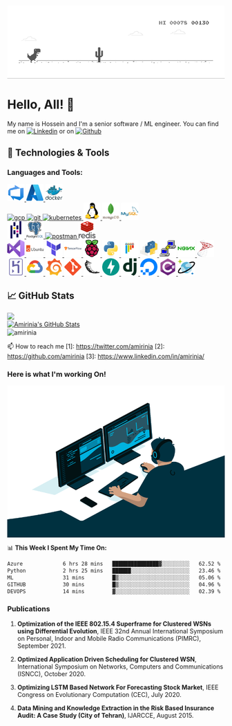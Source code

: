 ![Header](https://github.com/amirinia/amirinia/blob/master/dino.gif "Header")

# Hello, All!  👋

My name is Hossein and I'm a senior software / ML engineer. You can find me on  [![Linkedin](https://img.shields.io/badge/linked-in-369?style=flat-square&logo=linkedin&logoColor=white&color=blue)](https://www.linkedin.com/in/amirinia) or on [![Github](https://img.shields.io/badge/github-amirinia-369?style=flat-square&logo=github&logoColor=white&color=blue)](https://github.com/amirinia)



## 🔧 Technologies & Tools
<h3 align="left">Languages and Tools:</h3>

<a href="https://azure.microsoft.com/en-us/services/devops/" target="_blank" rel="noreferrer"> <img src="https://github.com/devicons/devicon/blob/master/icons/azuredevops/azuredevops-original.svg" alt="azuredevops" width="40" height="40"/> </a>
<a href="https://azure.microsoft.com/en-us/" target="_blank" rel="noreferrer"> <img src="https://github.com/devicons/devicon/blob/master/icons/azure/azure-original.svg" alt="azure" width="40" height="40"/> </a>
<a href="https://www.docker.com/" target="_blank" rel="noreferrer"> <img src="https://raw.githubusercontent.com/devicons/devicon/master/icons/docker/docker-original-wordmark.svg" alt="docker" width="40" height="40"/> </a>  
<a href="https://cloud.google.com" target="_blank" rel="noreferrer"> <img src="https://www.vectorlogo.zone/logos/google_cloud/google_cloud-icon.svg" alt="gcp" width="40" height="40"/> </a> 
<a href="https://git-scm.com/" target="_blank" rel="noreferrer"> <img src="https://www.vectorlogo.zone/logos/git-scm/git-scm-icon.svg" alt="git" width="40" height="40"/> </a> 
<a href="https://kubernetes.io" target="_blank" rel="noreferrer"> <img src="https://www.vectorlogo.zone/logos/kubernetes/kubernetes-icon.svg" alt="kubernetes" width="40" height="40"/> </a> 
<a href="https://www.linux.org/" target="_blank" rel="noreferrer"> <img src="https://raw.githubusercontent.com/devicons/devicon/master/icons/linux/linux-original.svg" alt="linux" width="40" height="40"/> </a>
<a href="https://www.mongodb.com/" target="_blank" rel="noreferrer"> <img src="https://raw.githubusercontent.com/devicons/devicon/master/icons/mongodb/mongodb-original-wordmark.svg" alt="mongodb" width="40" height="40"/> </a> 
<a href="https://www.mysql.com/" target="_blank" rel="noreferrer"> <img src="https://raw.githubusercontent.com/devicons/devicon/master/icons/mysql/mysql-original-wordmark.svg" alt="mysql" width="40" height="40"/> </a>  
<a href="https://pandas.pydata.org/" target="_blank" rel="noreferrer"> <img src="https://raw.githubusercontent.com/devicons/devicon/2ae2a900d2f041da66e950e4d48052658d850630/icons/pandas/pandas-original.svg" alt="pandas" width="40" height="40"/> </a> 
<a href="https://www.postgresql.org" target="_blank" rel="noreferrer"> <img src="https://raw.githubusercontent.com/devicons/devicon/master/icons/postgresql/postgresql-original-wordmark.svg" alt="postgresql" width="40" height="40"/> </a> 
<a href="https://postman.com" target="_blank" rel="noreferrer"> <img src="https://www.vectorlogo.zone/logos/getpostman/getpostman-icon.svg" alt="postman" width="40" height="40"/> </a> 
<a href="https://redis.io" target="_blank" rel="noreferrer"> <img src="https://raw.githubusercontent.com/devicons/devicon/master/icons/redis/redis-original-wordmark.svg" alt="redis" width="40" height="40"/> </a>  
<a href="https://visualstudio.microsoft.com/" target="_blank" rel="noreferrer"> <img src="https://github.com/devicons/devicon/blob/master/icons/visualstudio/visualstudio-original.svg" alt="visualstudio" width="40" height="40"/> </a>
<a href="https://ubuntu.com/" target="_blank" rel="noreferrer"> <img src="https://github.com/devicons/devicon/blob/master/icons/ubuntu/ubuntu-original-wordmark.svg" alt="ubuntu" width="40" height="40"/> </a>
<a href="https://www.terraform.io/" target="_blank" rel="noreferrer"> <img src="https://github.com/devicons/devicon/blob/master/icons/terraform/terraform-original.svg" alt="terraform" width="40" height="40"/> </a>
<a href="https://www.tensorflow.org/" target="_blank" rel="noreferrer"> <img src="https://github.com/devicons/devicon/blob/master/icons/tensorflow/tensorflow-original-wordmark.svg" alt="tensorflow" width="40" height="40"/> </a>
<a href="https://www.raspberrypi.org/" target="_blank" rel="noreferrer"> <img src="https://github.com/devicons/devicon/blob/master/icons/raspberrypi/raspberrypi-original.svg" alt="raspberrypi" width="40" height="40"/> </a>
<a href="https://www.python.org/" target="_blank" rel="noreferrer"> <img src="https://github.com/devicons/devicon/blob/master/icons/python/python-original.svg" alt="python" width="40" height="40"/> </a>
<a href="https://docs.pytest.org/en/latest/" target="_blank" rel="noreferrer"> <img src="https://github.com/devicons/devicon/blob/master/icons/pytest/pytest-original.svg" alt="pytest" width="40" height="40"/> </a>
<a href="https://pypi.org/" target="_blank" rel="noreferrer"> <img src="https://github.com/devicons/devicon/blob/master/icons/pypi/pypi-original.svg" alt="pypi" width="40" height="40"/> </a>
<a href="https://www.putty.org/" target="_blank" rel="noreferrer"> <img src="https://github.com/devicons/devicon/blob/master/icons/putty/putty-original.svg" alt="putty" width="40" height="40"/> </a>
<a href="https://www.nginx.com/" target="_blank" rel="noreferrer"> <img src="https://github.com/devicons/devicon/blob/master/icons/nginx/nginx-original.svg" alt="nginx" width="40" height="40"/> </a>
<a href="https://www.microsoft.com/en-us/sql-server/" target="_blank" rel="noreferrer"> <img src="https://github.com/devicons/devicon/blob/master/icons/microsoftsqlserver/microsoftsqlserver-original.svg" alt="microsoftsqlserver" width="40" height="40"/> </a>
<a href="https://www.heroku.com/" target="_blank" rel="noreferrer"> <img src="https://github.com/devicons/devicon/blob/master/icons/heroku/heroku-original.svg" alt="heroku" width="40" height="40"/> </a>
<a href="https://cloud.google.com/" target="_blank" rel="noreferrer"> <img src="https://github.com/devicons/devicon/blob/master/icons/googlecloud/googlecloud-original.svg" alt="googlecloud" width="40" height="40"/> </a>
<a href="https://grafana.com/" target="_blank" rel="noreferrer"> <img src="https://github.com/devicons/devicon/blob/master/icons/grafana/grafana-original.svg" alt="grafana" width="40" height="40"/> </a>
<a href="https://git-scm.com/" target="_blank" rel="noreferrer"> <img src="https://github.com/devicons/devicon/blob/master/icons/git/git-original.svg" alt="git" width="40" height="40"/> </a>
<a href="https://flask.palletsprojects.com/" target="_blank" rel="noreferrer"> <img src="https://github.com/devicons/devicon/blob/master/icons/flask/flask-original.svg" alt="flask" width="40" height="40"/> </a>
<a href="https://fastapi.tiangolo.com/" target="_blank" rel="noreferrer"> <img src="https://github.com/devicons/devicon/blob/master/icons/fastapi/fastapi-original.svg" alt="fastapi" width="40" height="40"/> </a>
<a href="https://www.djangoproject.com/" target="_blank" rel="noreferrer"> <img src="https://github.com/devicons/devicon/blob/master/icons/django/django-plain.svg" alt="django" width="40" height="40"/> </a>
<a href="https://www.digitalocean.com/" target="_blank" rel="noreferrer"> <img src="https://github.com/devicons/devicon/blob/master/icons/digitalocean/digitalocean-original.svg" alt="digitalocean" width="40" height="40"/> </a>
<a href="https://docs.microsoft.com/en-us/dotnet/csharp/" target="_blank" rel="noreferrer"> <img src="https://github.com/devicons/devicon/blob/master/icons/csharp/csharp-original.svg" alt="csharp" width="40" height="40"/> </a>
<a href="https://azure.microsoft.com/en-us/services/cosmos-db/" target="_blank" rel="noreferrer"> <img src="https://github.com/devicons/devicon/blob/master/icons/cosmosdb/cosmosdb-original.svg" alt="cosmosdb" width="40" height="40"/> </a>





## &#x1f4c8; GitHub Stats

<a href="https://github.com/amirinia/amirinia">
  <img align="center" src="https://github-readme-stats.vercel.app/api/top-langs/?username=MartinHeinz&hide=java,html&title_color=ffffff&text_color=c9cacc&icon_color=2bbc8a&bg_color=1d1f21" />
</a>
<br />
<a href="https://github.com/amirinia/amirinia">
  <img align="center" src="https://github-readme-stats.vercel.app/api?username=amirinia&show_icons=true&line_height=27&count_private=true&title_color=ffffff&text_color=c9cacc&icon_color=2bbc8a&bg_color=1d1f21" alt="Amirinia's GitHub Stats" />
</a>
<br />
<a> <img align="center" src="https://github-readme-streak-stats.herokuapp.com/?user=amirinia&" alt="amirinia" /> </a>
   


<!-- links to your social media accounts -->
📫 How to reach me
[1]: https://twitter.com/amirinia
[2]: https://github.com/amirinia
[3]: https://www.linkedin.com/in/amirinia/



### Here is what I'm working On!

  <img align="center" alt="GIF" src="https://github.com/amirinia/amirinia/blob/master/code.gif?raw=true" width="550" height="352" />


📊 **This Week I Spent My Time On:**

<!--START_SECTION:waka-->
```text
Azure             6 hrs 28 mins   ███████████████▓░░░░░░░░░   62.52 % 
Python            2 hrs 25 mins   ██████░░░░░░░░░░░░░░░░░░░   23.46 % 
ML                31 mins         █▒░░░░░░░░░░░░░░░░░░░░░░░   05.06 % 
GITHUB            30 mins         █▒░░░░░░░░░░░░░░░░░░░░░░░   04.96 % 
DEVOPS            14 mins         ▓░░░░░░░░░░░░░░░░░░░░░░░░   02.39 % 
```
<!--END_SECTION:waka-->


### Publications

1. **Optimization of the IEEE 802.15.4 Superframe for Clustered WSNs using Differential Evolution**, IEEE 32nd Annual International Symposium on Personal, Indoor and Mobile Radio Communications (PIMRC), September 2021. 

2. **Optimized Application Driven Scheduling for Clustered WSN**, International Symposium on Networks, Computers and Communications (ISNCC), October 2020. 

3. **Optimizing LSTM Based Network For Forecasting Stock Market**, IEEE Congress on Evolutionary Computation (CEC), July 2020. 

4. **Data Mining and Knowledge Extraction in the Risk Based Insurance Audit: A Case Study (City of Tehran)**, IJARCCE, August 2015. 

